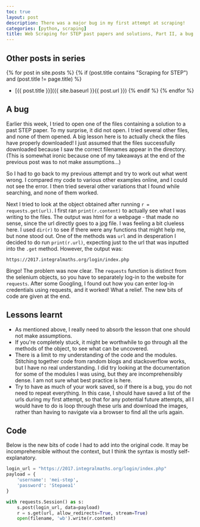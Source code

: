 ```yaml
---
toc: true
layout: post
description: There was a major bug in my first attempt at scraping!
categories: [python, scraping]
title: Web Scraping for STEP past papers and solutions, Part II, a bug
---
```

## Other posts in series
{% for post in site.posts %}
{% if (post.title contains "Scraping for STEP") and (post.title != page.title) %}
* [{{ post.title }}]({{ site.baseurl }}{{ post.url }})
{% endif %}
{% endfor %}

## A bug
Earlier this week, I tried to open one of the files containing a solution to a past STEP paper. To my surprise, it did not open. I tried several other files, and none of them opened. A big lesson here is to actually check the files have properly downloaded! I just assumed that the files successfully downloaded because I saw the correct filenames appear in the directory. (This is somewhat ironic because one of my takeaways at the end of the previous post was to not make assumptions...)

So I had to go back to my previous attempt and try to work out what went wrong. I compared my code to various other examples online, and I could not see the error. I then tried several other variations that I found while searching, and none of them worked.

Next I tried to look at the object obtained after running `r = requests.get(url)`. I first ran `print(r.content)` to actually see what I was writing to the files. The output was html for a webpage - that made no sense, since the url directly goes to a jpg file. I was feeling a bit clueless here. I used `dir(r)` to see if there were any functions that might help me, but none stood out. One of the methods was `url` and in desperation I decided to do run `print(r.url)`, expecting just to the url that was inputted into the `.get` method. However, the output was:

`https://2017.integralmaths.org/login/index.php`

Bingo! The problem was now clear. The `requests` function is distinct from the selenium objects, so you have to separately log-in to the website for `requests`. After some Googling, I found out how you can enter log-in credentials using requests, and it worked! What a relief. The new bits of code are given at the end.

## Lessons learnt
* As mentioned above, I really need to absorb the lesson that one should not make assumptions.
* If you're completely stuck, it might be worthwhile to go through all the methods of the object, to see what can be uncovered.
* There is a limit to my understanding of the code and the modules. Stitching together code from random blogs and stackoverflow works, but I have no real understanding. I did try looking at the documentation for some of the modules I was using, but they are incomprehensibly dense. I am not sure what best practice is here.
* Try to have as much of your work saved, so if there is a bug, you do not need to repeat everything. In this case, I should have saved a list of the urls during my first attempt, so that for any potential future attempts, all I would have to do is loop through these urls and download the images, rather than having to navigate via a browser to find all the urls again.

## Code
Below is the new bits of code I had to add into the original code. It may be incomprehensible without the context, but I think the syntax is mostly self-explanatory.

```python
login_url = "https://2017.integralmaths.org/login/index.php"
payload = {
    'username': 'mei-step',
    'password': 'Stepaea1'
}

with requests.Session() as s:
    s.post(login_url, data=payload)
    r = s.get(url, allow_redirects=True, stream=True)
    open(filename, 'wb').write(r.content)
```
